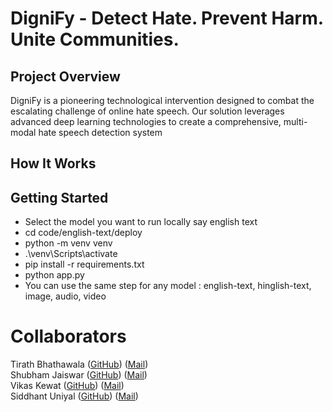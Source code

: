 
# DigniFy - Detect Hate. Prevent Harm. Unite Communities.

## Project Overview
DigniFy is a pioneering technological intervention designed to combat the escalating challenge of online hate speech. Our solution leverages advanced deep learning technologies to create a comprehensive, multi-modal hate speech detection system

## How It Works

## Getting Started
- Select the model you want to run locally say english text
- cd code/english-text/deploy
- python -m venv venv
- .\venv\Scripts\activate
- pip install -r requirements.txt
- python app.py
- You can use the same step for any model : english-text, hinglish-text, image, audio, video

# Collaborators
Tirath Bhathawala ([GitHub](https://github.com/Tirath5504)) ([Mail](mailto:tirath.bhathawala@gmail.com))
<br>
Shubham Jaiswar ([GitHub](https://github.com/shubhamjaiswar43)) ([Mail](mailto:shubhamjaiswar08@gmail.com))
<br>
Vikas Kewat ([GitHub](https://github.com/codesbyvikas)) ([Mail](mailto:vikaskewat025@gmail.com))
<br>
Siddhant Uniyal ([GitHub](https://github.com/siddhant-uniyal)) ([Mail](mailto:siddhantuniyal416@gmail.com))


